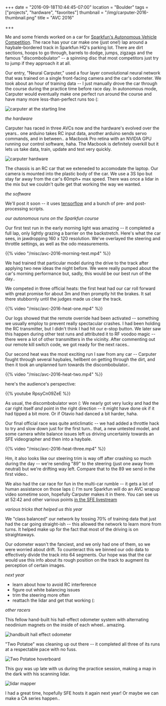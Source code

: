 +++
date = "2016-09-18T10:44:45-07:00"
location = "Boulder"
tags = ["projects", "hardware", "favorites"]
thumbnail = "/img/carputer-2016-thumbnail.png"
title = "AVC 2016"

+++

Me and some friends worked on a car for [Sparkfun's Autonomous Vehicle Competition](http://avc.sparkfun.com).
The race has your car make one (just one!) lap around a haybale-bordered track in Sparkfun HQ's parking lot.
There are dirt sections, hoops to go through, barrels to dodge, jumps, zigzags
and the famous "discombobulator" -- a spinning disc that most competitors just try to jump if they approach it at all.

Our entry, "Neural Carputer," used a four layer convolutional neural network
that was trained on a single front-facing camera and the car's odometer.
We took about an hour of training data --
I just manually drove the car through the course during the practice time before race day.
In autonomous mode, Carputer would eventually make one perfect run around the course
and have many more less-than-perfect runs too (:

<!--more-->


![carputer at the starting line](/img/carputer-at-the-starting-line.jpg)


*the hardware*

Carputer has raced in three AVCs now and the hardware's evolved over the years..
one arduino takes RC input data, another arduino sends servo commands, and in between..
a Macbook Pro retina with an NVIDIA GPU running our control software, haha.
The Macbook is definitely overkill but it lets us take data, train, update and test very quickly.

![carputer hardware](/img/carputer-hardware.jpg)

The chassis is an RC car that we exteneded to accomodate the laptop.
Our camera is mounted into the plastic body of the car.
We use a 3S lipo but stay far away from the car's 60mph+ max speed.
There was once a lidar in the mix but we couldn't quite get that working the way we wanted.


*the software*

We'll post it soon --
it uses [tensorflow](https://tensorflow.org) and a bunch of pre- and post-processing scripts.


*our autonomous runs on the Sparkfun course*

Our first test run in the early morning light was amazing -- it completed a full lap,
only lightly grazing a barrier on the backstretch.
Here's what the car sees, in jawdropping 160 x 120 resolution.
We've overlayed the steering and throttle settings, as well as the odo measurements.

{{% video "/misc/avc-2016-morning-test.mp4" %}}

We had trained that particular model during the drive to the track
after applying two new ideas the night before.
We were really pumped about the car's morning performance but,
sadly, this would be our best run of the day..

We competed in three official heats:
the first heat had our car roll forward with great promise for about 3m and then promptly hit the brakes.
It sat there stubbornly until the judges made us clear the track.

{{% video "/misc/avc-2016-heat-one.mp4" %}}

Our logs showed that the remote override had been activated --
something we usually employ to prevent really spectacular crashes.
I had been holding the RC transmitter, but I didn't think I had hit our e-stop button.
We later saw this happen during other test runs and attributed it to RF voodoo magic --
there were a lot of other transmitters in the vicinity.
After commenting out our remote kill switch code, we got ready for the next races..

Our second heat was the most exciting run I saw from any car --
Carputer fought through several haybales, hellbent on getting through the dirt,
and then it took an unplanned turn towards the discombobulator..

{{% video "/misc/avc-2016-heat-two.mp4" %}}

here's the audience's perspective:

{{% youtube RpsyCn09ZeE %}}

As usual, the discombobulator won (:
We nearly got very lucky and had the car right itself
*and* point in the right direction -- it might have done ok if it had tipped a bit more.
Or if Otavio had danced a bit harder, haha.

Our final official race was quite anticlimatic --
we had added a throttle hack to try and slow down just for the first turn..
that, a new untested model, and some camera white balance issues
left us driving uncertainly towards an SFE videographer and then into a haybale.

{{% video "/misc/avc-2016-heat-three.mp4" %}}

Hm, it also looks like our steering trim is way off after crashing so much during the day --
we're sending "89" to the steering (just one away from neutral) but we're drifting way left.
Compare that to the 89 we send in the first video..

We also had the car race for fun in the multi-car rumble --
it gets a lot of human assistance on those laps (:
I'm sure Sparkfun will do an AVC wrapup video sometime soon,
hopefully Carputer makes it in there.
You can see us at 52:42 and other various points
[in the SFE livestream](https://youtu.be/XjWWUj6ia34?t=51m43s)


*various tricks that helped us this year*

We "class balanced" our network by tossing 70% of training data
that just had the car going straight-ish -- this allowed the network to learn more from turns.
It helped make up for the fact that most of the driving is on straightaways.

Our odometer wasn't the fanciest, and we only had one of them, so we were worried about drift.
To counteract this we binned our odo data to effectively divide the track into 64 segments.
Our hope was that the car would use this info about its rough position on the track
to augment its perception of certain images.


*next year*

* learn about how to avoid RC interference
* figure out white balancing issues
* trim the steering more often
* reattach the lidar and get that working (:


*other racers*

This fellow hand-built his hall-effect odometer system
with alternating neodinium magnets on the inside of each wheel.. amazing.

![handbuilt hall effect odometer](/img/handbuilt-hall-effect-odometer.jpg)

"Two Potatoe" was cleaning up out there -- it completed all three of its runs
at a respectable pace with no fuss.

![Two Potatoe hoverboard](/img/two-potatoe-hoverboard.png)

This guy was up late with us during the practice session,
making a map in the dark with his scanning lidar.

![lidar mapper](/img/lidar-mapper.jpg)

I had a great time, hopefully SFE hosts it again next year!
Or maybe we can make a CA series happen..
